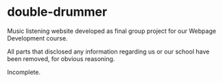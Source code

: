 # double-drummer

Music listening website developed as final group project for our Webpage Development course.

All parts that disclosed any information regarding us or our school have been removed, for obvious reasoning.

Incomplete.

